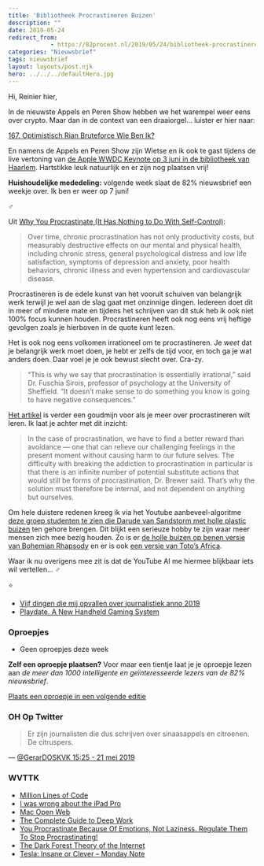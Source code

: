 ```yaml
---
title: 'Bibliotheek Procrastineren Buizen'
description: ""
date: 2019-05-24
redirect_from: 
            - https://82procent.nl/2019/05/24/bibliotheek-procrastineren-buizen/
categories: "Nieuwsbrief"
tags: nieuwsbrief	
layout: layouts/post.njk
hero: ../../../defaultHero.jpg
---
```

Hi, Reinier hier,

In de nieuwste Appels en Peren Show hebben we het warempel weer eens over crypto. Maar dan in de context van een draaiorgel… luister er hier naar:

[167. Optimistisch Rian Bruteforce Wie Ben Ik?](https://appelsenperenshow.nl/aflevering/2019/5/17/167-optimistisch-rian-bruteforce-wie-ben-ik)

En namens de Appels en Peren Show zijn Wietse en ik ook te gast tijdens de live vertoning van [de Apple WWDC Keynote op 3 juni in de bibliotheek van Haarlem](https://www.meetup.com/nl-NL/PermanentBeta/events/261200414/?_xtd=gqFyqDE2ODMxMDcxoXCmaXBob25l&from=ref). Hartstikke leuk natuurlijk en er zijn nog plaatsen vrij!

**Huishoudelijke mededeling:** volgende week slaat de 82% nieuwsbrief een weekje over. Ik ben er weer op 7 juni!

‍♂️

Uit [Why You Procrastinate (It Has Nothing to Do With Self-Control)](https://www.nytimes.com/2019/03/25/smarter-living/why-you-procrastinate-it-has-nothing-to-do-with-self-control.html):

> Over time, chronic procrastination has not only productivity costs, but measurably destructive effects on our mental and physical health, including chronic stress, general psychological distress and low life satisfaction, symptoms of depression and anxiety, poor health behaviors, chronic illness and even hypertension and cardiovascular disease.

Procrastineren is de edele kunst van het vooruit schuiven van belangrijk werk terwijl je wel aan de slag gaat met onzinnige dingen. Iedereen doet dit in meer of mindere mate en tijdens het schrijven van dit stuk heb ik ook niet 100% focus kunnen houden. Procrastineren heeft ook nog eens vrij heftige gevolgen zoals je hierboven in de quote kunt lezen.

Het is ook nog eens volkomen irrationeel om te procrastineren. Je _weet_ dat je belangrijk werk moet doen, je hebt er zelfs de tijd voor, en toch ga je wat anders doen. Daar voel je je ook bewust slecht over. Cra-zy.

> “This is why we say that procrastination is essentially irrational,” said Dr. Fuschia Sirois, professor of psychology at the University of Sheffield. “It doesn’t make sense to do something you know is going to have negative consequences.”

[Het artikel](https://www.nytimes.com/2019/03/25/smarter-living/why-you-procrastinate-it-has-nothing-to-do-with-self-control.html) is verder een goudmijn voor als je meer over procrastineren wilt leren. Ik laat je achter met dit inzicht:

> In the case of procrastination, we have to find a better reward than avoidance — one that can relieve our challenging feelings in the present moment without causing harm to our future selves. The difficulty with breaking the addiction to procrastination in particular is that there is an infinite number of potential substitute actions that would still be forms of procrastination, Dr. Brewer said. That’s why the solution must therefore be internal, and not dependent on anything but ourselves.

Om hele duistere redenen kreeg ik via het Youtube aanbeveel-algoritme [deze groep studenten te zien die Darude van Sandstorm met holle plastic buizen](https://www.youtube.com/watch?v=jCNNNv7AAYk) ten gehore brengen. Dit blijkt een serieuze hobby te zijn waar meer mensen zich mee bezig houden. Zo is er [de holle buizen op benen versie van Bohemian Rhapsody](https://www.youtube.com/watch?v=5i0_SGV4J3w) en er is ook [een versie van Toto’s Africa](https://www.youtube.com/watch?v=FGltmnWu8lk).

Waar ik nu overigens mee zit is dat de YouTube AI me hiermee blijkbaar iets wil vertellen… ‍♂️

⭐

- [Vijf dingen die mij opvallen over journalistiek anno 2019](https://medium.com/on-blendle/vijf-dingen-die-mij-opvallen-in-de-journalistiek-7100098c9b4b)
- [Playdate. A New Handheld Gaming System](https://play.date/)

### Oproepjes

- Geen oproepjes deze week

**Zelf een oproepje plaatsen?** Voor maar een tientje laat je je oproepje lezen aan _de meer dan 1000 intelligente en geïnteresseerde lezers van de 82% nieuwsbrief_.

[Plaats een oproepje in een volgende editie](https://forms.82procent.nl)

### OH Op Twitter

> Er zijn journalisten die dus schrijven over sinaasappels en citroenen. De citruspers.

— [@GerarDOSKVK 15:25 - 21 mei 2019](https://twitter.com/GerarDOSKVK/status/1130827061734576129)

### WVTTK

- [Million Lines of Code](https://informationisbeautiful.net/visualizations/million-lines-of-code/)
- [I was wrong about the iPad Pro](https://char.gd/blog/2019/i-was-wrong-about-the-ipad-pro)
- [Mac Open Web](https://macopenweb.com/)
- [The Complete Guide to Deep Work](https://doist.com/blog/complete-guide-to-deep-work/)
- [You Procrastinate Because Of Emotions, Not Laziness. Regulate Them To Stop Procrastinating!](https://cognitiontoday.com/2019/05/you-procrastinate-because-of-emotions-not-laziness-regulate-them-to-stop-procrastinating/)
- [The Dark Forest Theory of the Internet](https://onezero.medium.com/the-dark-forest-theory-of-the-internet-7dc3e68a7cb1)
- [Tesla: Insane or Clever – Monday Note](https://mondaynote.com/tesla-insane-or-clever-b7a8e1479f6b)
